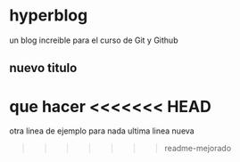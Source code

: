 # hyperblog
un blog increible para el curso de Git y Github


## nuevo titulo
que hacer
<<<<<<< HEAD
=======
otra linea de ejemplo para nada
ultima linea nueva
>>>>>>> readme-mejorado
